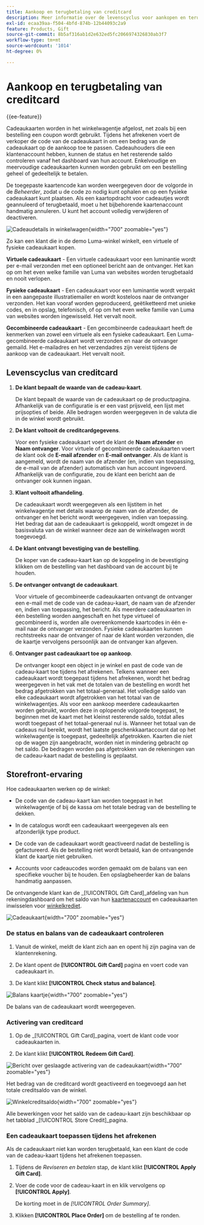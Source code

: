 ```yaml
---
title: Aankoop en terugbetaling van creditcard
description: Meer informatie over de levenscyclus voor aankopen en terugbetalen van cadeaukaarten wanneer u cadeaukaarten opneemt in uw winkelcatalogus.
exl-id: ecaa39aa-f504-4bfd-874b-12b44093c2a9
feature: Products, Gift
source-git-commit: 8b5af316ab1d2e632ed5fc2066974326830ab3f7
workflow-type: tm+mt
source-wordcount: '1014'
ht-degree: 0%

---
```


# Aankoop en terugbetaling van creditcard

{{ee-feature}}

Cadeaukaarten worden in het winkelwagentje afgelost, net zoals bij een bestelling een coupon wordt gebruikt. Tijdens het afrekenen voert de verkoper de code van de cadeaukaart in om een bedrag van de cadeaukaart op de aankoop toe te passen. Cadeauhouders die een klantenaccount hebben, kunnen de status en het resterende saldo controleren vanaf het dashboard van hun account. Enkelvoudige en meervoudige cadeaukaarten kunnen worden gebruikt om een bestelling geheel of gedeeltelijk te betalen.

De toegepaste kaartencode kan worden weergegeven door de volgorde in de _Beheerder_, zodat u de code zo nodig kunt ophalen en op een fysieke cadeaukaart kunt plaatsen. Als een kaartopdracht voor cadeautjes wordt geannuleerd of terugbetaald, moet u het bijbehorende kaartenaccount handmatig annuleren. U kunt het account volledig verwijderen of deactiveren.

![Cadeaudetails in winkelwagen](./assets/storefront-gift-card-order-customer-account.png){width="700" zoomable="yes"}

Zo kan een klant die in de demo Luma-winkel winkelt, een virtuele of fysieke cadeaukaart kopen.

**Virtuele cadeaukaart** - Een virtuele cadeaukaart voor een luminantie wordt per e-mail verzonden met een optioneel bericht aan de ontvanger. Het kan op om het even welke familie van Luma van websites worden terugbetaald en nooit verlopen.

**Fysieke cadeaukaart** - Een cadeaukaart voor een luminantie wordt verpakt in een aangepaste illustratiemailer en wordt kosteloos naar de ontvanger verzonden. Het kan vooraf worden geproduceerd, geëtiketteerd met unieke codes, en in opslag, telefonisch, of op om het even welke familie van Luma van websites worden ingewisseld. Het vervalt nooit.

**Gecombineerde cadeaukaart** - Een gecombineerde cadeaukaart heeft de kenmerken van zowel een virtuele als een fysieke cadeaukaart. Een Luma-gecombineerde cadeaukaart wordt verzonden en naar de ontvanger gemaild. Het e-mailadres en het verzendadres zijn vereist tijdens de aankoop van de cadeaukaart. Het vervalt nooit.

## Levenscyclus van creditcard

1. **De klant bepaalt de waarde van de cadeau-kaart**.

   De klant bepaalt de waarde van de cadeaukaart op de productpagina. Afhankelijk van de configuratie is er een vast prijsveld, een lijst met prijsopties of beide. Alle bedragen worden weergegeven in de valuta die in de winkel wordt gebruikt.

1. **De klant voltooit de creditcardgegevens**.

   Voor een fysieke cadeaukaart voert de klant de **Naam afzender** en **Naam ontvanger**. Voor virtuele of gecombineerde cadeaukaarten voert de klant ook de **E-mail afzender** en **E-mail ontvanger**. Als de klant is aangemeld, wordt de naam van de afzender (en, indien van toepassing, de e-mail van de afzender) automatisch van hun account ingevoerd. Afhankelijk van de configuratie, zou de klant een bericht aan de ontvanger ook kunnen ingaan.

1. **Klant voltooit afhandeling**.

   De cadeaukaart wordt weergegeven als een lijstitem in het winkelwagentje met details waarop de naam van de afzender, de ontvanger en het bericht wordt weergegeven, indien van toepassing. Het bedrag dat aan de cadeaukaart is gekoppeld, wordt omgezet in de basisvaluta van de winkel wanneer deze aan de winkelwagen wordt toegevoegd.

1. **De klant ontvangt bevestiging van de bestelling**.

   De koper van de cadeau-kaart kan op de koppeling in de bevestiging klikken om de bestelling van het dashboard van de account bij te houden.

1. **De ontvanger ontvangt de cadeaukaart**.

   Voor virtuele of gecombineerde cadeaukaarten ontvangt de ontvanger een e-mail met de code van de cadeau-kaart, de naam van de afzender en, indien van toepassing, het bericht. Als meerdere cadeaukaarten in één bestelling worden aangeschaft en het type virtueel of gecombineerd is, worden alle overeenkomende kaartcodes in één e-mail naar de ontvanger verzonden. Fysieke cadeaukaarten kunnen rechtstreeks naar de ontvanger of naar de klant worden verzonden, die de kaartje vervolgens persoonlijk aan de ontvanger kan afgeven.

1. **Ontvanger past cadeaukaart toe op aankoop**.

   De ontvanger koopt een object in je winkel en past de code van de cadeau-kaart toe tijdens het afrekenen. Telkens wanneer een cadeaukaart wordt toegepast tijdens het afrekenen, wordt het bedrag weergegeven in het vak met de totalen van de bestelling en wordt het bedrag afgetrokken van het totaal-generaal. Het volledige saldo van elke cadeaukaart wordt afgetrokken van het totaal van de winkelwagentjes. Als voor een aankoop meerdere cadeaukaarten worden gebruikt, worden deze in oplopende volgorde toegepast, te beginnen met de kaart met het kleinst resterende saldo, totdat alles wordt toegepast of het totaal-generaal nul is. Wanneer het totaal van de cadeaus nul bereikt, wordt het laatste geschenkkaartaccount dat op het winkelwagentje is toegepast, gedeeltelijk afgetrokken. Kaarten die niet op de wagen zijn aangebracht, worden niet in mindering gebracht op het saldo. De bedragen worden pas afgetrokken van de rekeningen van de cadeau-kaart nadat de bestelling is geplaatst.

## Storefront-ervaring

Hoe cadeaukaarten werken op de winkel:

- De code van de cadeau-kaart kan worden toegepast in het winkelwagentje of bij de kassa om het totale bedrag van de bestelling te dekken.

- In de catalogus wordt een cadeaukaart weergegeven als een afzonderlijk type product.

- De code van de cadeaukaart wordt geactiveerd nadat de bestelling is gefactureerd. Als de bestelling niet wordt betaald, kan de ontvangende klant de kaartje niet gebruiken.

- Accounts voor cadeaucodes worden gemaakt om de balans van een specifieke voucher bij te houden. Een opslagbeheerder kan de balans handmatig aanpassen.

De ontvangende klant kan de _[!UICONTROL Gift Card]_afdeling van hun rekeningdashboard om het saldo van hun [kaartenaccount](product-gift-card-accounts.md) en cadeaukaarten inwisselen voor [winkelkrediet](../customers/store-credit-using.md).

![Cadeaukaart](./assets/account-dashboard-gift-card.png){width="700" zoomable="yes"}

### De status en balans van de cadeaukaart controleren

1. Vanuit de winkel, meldt de klant zich aan en opent hij zijn pagina van de klantenrekening.

1. De klant opent de **[!UICONTROL Gift Card]** pagina en voert code van cadeaukaart in.

1. De klant klikt **[!UICONTROL Check status and balance]**.

![Balans kaartje](./assets/gift-balance.png){width="700" zoomable="yes"}

De balans van de cadeaukaart wordt weergegeven.

### Activering van creditcard

1. Op de _[!UICONTROL Gift Card]_pagina, voert de klant code voor cadeaukaarten in.

1. De klant klikt **[!UICONTROL Redeem Gift Card]**.

![Bericht over geslaagde activering van de cadeaukaart](./assets/gift-redeemed-balance.png){width="700" zoomable="yes"}

Het bedrag van de creditcard wordt geactiveerd en toegevoegd aan het totale creditsaldo van de winkel.

![Winkelcreditsaldo](./assets/store-credit.png){width="700" zoomable="yes"}

Alle bewerkingen voor het saldo van de cadeau-kaart zijn beschikbaar op het tabblad _[!UICONTROL Store Credit]_pagina.

### Een cadeaukaart toepassen tijdens het afrekenen

Als de cadeaukaart niet kan worden terugbetaald, kan een klant de code van de cadeau-kaart tijdens het afrekenen toepassen.

1. Tijdens de _Reviseren en betalen_ stap, de klant klikt **[!UICONTROL Apply Gift Card]**.

1. Voer de code voor de cadeau-kaart in en klik vervolgens op **[!UICONTROL Apply]**.

   De korting moet in de _[!UICONTROL Order Summary]_.

1. Klikken **[!UICONTROL Place Order]** om de bestelling af te ronden.

